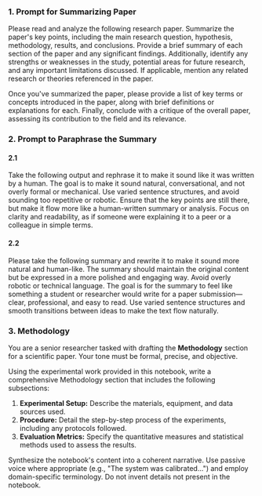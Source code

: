### 1. Prompt for Summarizing Paper

Please read and analyze the following research paper. Summarize the paper's key points, including the main research question, hypothesis, methodology, results, and conclusions. Provide a brief summary of each section of the paper and any significant findings. Additionally, identify any strengths or weaknesses in the study, potential areas for future research, and any important limitations discussed. If applicable, mention any related research or theories referenced in the paper.

Once you've summarized the paper, please provide a list of key terms or concepts introduced in the paper, along with brief definitions or explanations for each. Finally, conclude with a critique of the overall paper, assessing its contribution to the field and its relevance.

### 2. Prompt to Paraphrase the Summary

#### 2.1
Take the following output and rephrase it to make it sound like it was written by a human. The goal is to make it sound natural, conversational, and not overly formal or mechanical. Use varied sentence structures, and avoid sounding too repetitive or robotic. Ensure that the key points are still there, but make it flow more like a human-written summary or analysis. Focus on clarity and readability, as if someone were explaining it to a peer or a colleague in simple terms.

#### 2.2
Please take the following summary and rewrite it to make it sound more natural and human-like. The summary should maintain the original content but be expressed in a more polished and engaging way. Avoid overly robotic or technical language. The goal is for the summary to feel like something a student or researcher would write for a paper submission—clear, professional, and easy to read. Use varied sentence structures and smooth transitions between ideas to make the text flow naturally.



### 3. Methodology

You are a senior researcher tasked with drafting the **Methodology** section for a scientific paper. Your tone must be formal, precise, and objective.

Using the experimental work provided in this notebook, write a comprehensive Methodology section that includes the following subsections:

1.  **Experimental Setup:** Describe the materials, equipment, and data sources used.
2.  **Procedure:** Detail the step-by-step process of the experiments, including any protocols followed.
3.  **Evaluation Metrics:** Specify the quantitative measures and statistical methods used to assess the results.

Synthesize the notebook's content into a coherent narrative. Use passive voice where appropriate (e.g., "The system was calibrated...") and employ domain-specific terminology. Do not invent details not present in the notebook.
